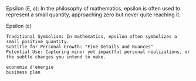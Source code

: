 Epsilon (Ε, ε): In the philosophy of mathematics, epsilon is often used to represent a small quantity, approaching zero but never quite reaching it.

Epsilon (ε)

    Traditional Symbolism: In mathematics, epsilon often symbolizes a small positive quantity.
    Subtitle for Personal Growth: "Fine Details and Nuances"
    Potential Use: Capturing minor yet impactful personal realizations, or the subtle changes you intend to make.

    economie d'energie
    business plan